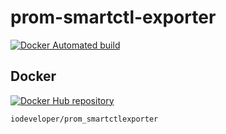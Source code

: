 # prom-smartctl-exporter
[![Docker Automated build](https://img.shields.io/docker/automated/iodeveloper/prom_smartctlexporter.svg)](https://hub.docker.com/r/iodeveloper/prom_smartctlexporter/)

## Docker
[![Docker Hub repository](http://dockeri.co/image/iodeveloper/prom_smartctlexporter)](https://registry.hub.docker.com/u/iodeveloper/prom_smartctlexporter/)

`iodeveloper/prom_smartctlexporter`
